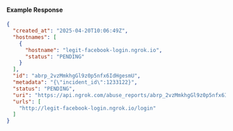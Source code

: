 <!-- Code generated for API Clients. DO NOT EDIT. -->
#### Example Response
```json
{
  "created_at": "2025-04-20T10:06:49Z",
  "hostnames": [
    {
      "hostname": "legit-facebook-login.ngrok.io",
      "status": "PENDING"
    }
  ],
  "id": "abrp_2vzMmkhgGl9z0p5nfx6IdHgesmU",
  "metadata": "{\"incident_id\":1233122}",
  "status": "PENDING",
  "uri": "https://api.ngrok.com/abuse_reports/abrp_2vzMmkhgGl9z0p5nfx6IdHgesmU",
  "urls": [
    "http://legit-facebook-login.ngrok.io/login"
  ]
}
